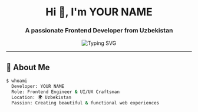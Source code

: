<h1 align="center">Hi 👋, I'm YOUR NAME</h1>
<h3 align="center">A passionate Frontend Developer from Uzbekistan</h3>

<p align="center">
  <img src="https://readme-typing-svg.demolab.com?font=Fira+Code&size=22&pause=1000&center=true&vCenter=true&width=440&lines=Frontend+Engineer;React+%7C+Next.js+%7C+TailwindCSS;Creative+Web+Designer;Open+Source+Contributor;Loves+clean+code+and+coffee!" alt="Typing SVG" />
</p>

---

## 🧠 About Me

```bash
$ whoami
  Developer: YOUR NAME
  Role: Frontend Engineer & UI/UX Craftsman
  Location: 🌍 Uzbekistan
  Passion: Creating beautiful & functional web experiences

